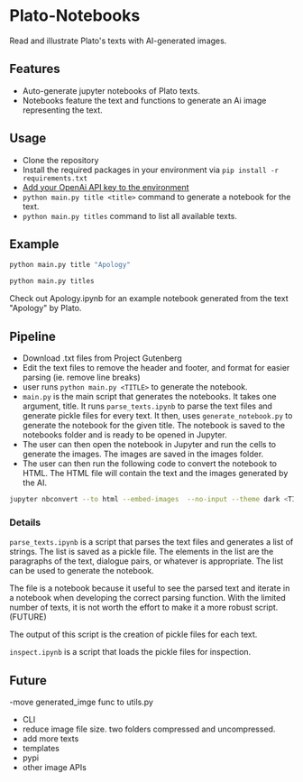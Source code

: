 # Plato-Notebooks

Read and illustrate Plato's texts with AI-generated images.

## Features

- Auto-generate jupyter notebooks of Plato texts.
- Notebooks feature the text and functions to generate an Ai image representing the text.

## Usage

- Clone the repository
- Install the required packages in your environment via `pip install -r requirements.txt`
- [Add your OpenAi API key to the environment](https://help.openai.com/en/articles/5112595-best-practices-for-api-key-safety)
- `python main.py title <title>` command to generate a notebook for the text.
- `python main.py titles` command to list all available texts.

## Example

```bash
python main.py title "Apology"
```

```bash
python main.py titles
```

Check out Apology.ipynb for an example notebook generated from the text "Apology" by Plato.

## Pipeline

- Download .txt files from Project Gutenberg
- Edit the text files to remove the header and footer, and format for easier parsing (ie. remove line breaks)
- user runs `python main.py <TITLE>` to generate the notebook.
- `main.py` is the main script that generates the notebooks. It takes one argument, title. It runs `parse_texts.ipynb` to parse the text files and generate pickle files for every text. It then, uses  `generate_notebook.py` to generate the notebook for the given title. The notebook is saved to the notebooks folder and is ready to be opened in Jupyter.
- The user can then open the notebook in Jupyter and run the cells to generate the images. The images are saved in the images folder.
- The user can then run the following code to convert the notebook to HTML. The HTML file will contain the text and the images generated by the AI.

```bash
jupyter nbconvert --to html --embed-images  --no-input --theme dark <TITLE>.ipynb
```

### Details

`parse_texts.ipynb` is a script that parses the text files and generates a list of strings. The list is saved as a pickle file. The elements in the list are the paragraphs of the text, dialogue pairs, or whatever is appropriate. The list can be used to generate the notebook.

The file is a notebook because it useful to see the parsed text and iterate in a notebook when developing the correct parsing function. With the limited number of texts, it is not worth the effort to make it a more robust script. (FUTURE)

The output of this script is the creation of pickle files for each text.

`inspect.ipynb` is a script that loads the pickle files for inspection.

## Future

-move generated_imge func to utils.py

- CLI
- reduce image file size. two folders compressed and uncompressed.
- add more texts
- templates
- pypi
- other image APIs
